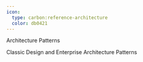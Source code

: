 ```yaml
---
icon:
  type: carbon:reference-architecture
  color: db0421
---
```

Architecture Patterns

Classic Design and Enterprise Architecture Patterns
